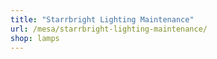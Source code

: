 ```yaml
---
title: "Starrbright Lighting Maintenance"
url: /mesa/starrbright-lighting-maintenance/
shop: lamps
---
```

